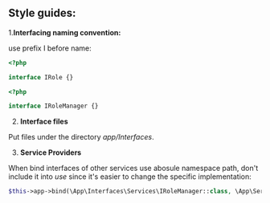 Style guides:
------------

1.**Interfacing naming convention:**

  use prefix I before name: 
  
  ```php
  <?php
  
  interface IRole {}
  ```
  
  ```php
  <?php
  
  interface IRoleManager {}
  ```
  
2. **Interface files**

  Put files under the directory *app/Interfaces*.
  
  
3. **Service Providers**

  When bind interfaces of other services use abosule namespace path, don't include it
  into *use* since it's easier to change the specific implementation:
  ```php
  $this->app->bind(\App\Interfaces\Services\IRoleManager::class, \App\Services\RoleManager::class);
  ```
 